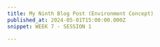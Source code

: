 ```yaml
---
title: My Ninth Blog Post (Environment Concept)
published_at: 2024-05-01T15:00:00.000Z
snippet: WEEK 7 - SESSION 1

---
```







<!-- # This is h1

## This is h2

_underline_

**bold** -->
